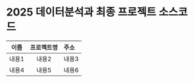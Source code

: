 # 2025 데이터분석과 최종 프로젝트 소스코드

| 이름 | 프로젝트명 | 주소 |
|:-------:|:-------:|:-------|
| 내용1 | 내용2 | 내용3 |
| 내용4 | 내용5 | 내용6 |
